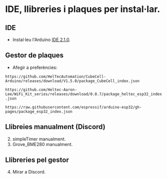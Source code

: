 # IDE, llibreries i  plaques per instal·lar.
## IDE
* Instal·leu l'Arduino [IDE 2.1.0](https://www.arduino.cc/en/software).
## Gestor de plaques
* Afegir a preferències:

`https://github.com/HelTecAutomation/CubeCell-Arduino/releases/download/V1.5.0/package_CubeCell_index.json`

`https://github.com/Heltec-Aaron-Lee/WiFi_Kit_series/releases/download/0.0.7/package_heltec_esp32_index.json`

`https://raw.githubusercontent.com/espressif/arduino-esp32/gh-pages/package_esp32_index.json`
## Llibreies manualment (Discord)
2. simpleTimer manualment.
3. Grove_BME280 manualment.
## Llibreries pel gestor
4. Mirar a Discord.
   
